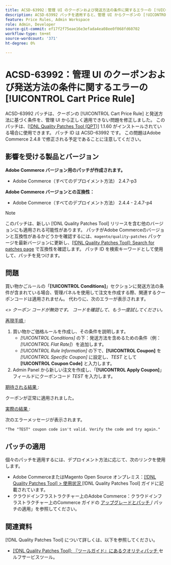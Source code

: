 ```yaml
---
title: ACSD-63992：管理 UI のクーポンおよび発送方法の条件に関するエラーの [!UICONTROL Cart Price Rule]
description: ACSD-63992 パッチを適用すると、管理 UI からクーポンの [!UICONTROL Cart Price Rule] と発送方法に基づく条件を正しく適用できないAdobe Commerceの問題を修正できます。
feature: Price Rules, Admin Workspace
role: Admin, Developer
source-git-commit: ef17f2f75eae16e3efada4ea08ee0f068fd60702
workflow-type: tm+mt
source-wordcount: '371'
ht-degree: 0%

---
```



# ACSD-63992：管理 UI のクーポンおよび発送方法の条件に関するエラーの [!UICONTROL Cart Price Rule]

ACSD-63992 パッチは、クーポンの [!UICONTROL Cart Price Rule] と発送方法に基づく条件を、管理 UI から正しく適用できない問題を修正しました。 このパッチは、[[!DNL Quality Patches Tool (QPT)]](/help/tools/quality-patches-tool/quality-patches-tool-to-self-serve-quality-patches.md) 1.1.60 がインストールされている場合に使用できます。 パッチ ID は ACSD-63992 です。 この問題はAdobe Commerce 2.4.8 で修正される予定であることに注意してください。

## 影響を受ける製品とバージョン

**Adobe Commerce バージョン用のパッチが作成されます。**

* Adobe Commerce（すべてのデプロイメント方法） 2.4.7-p3

**Adobe Commerce バージョンとの互換性：**

* Adobe Commerce（すべてのデプロイメント方法） 2.4.4 - 2.4.7-p4

>[!NOTE]
>
>このパッチは、新しい [!DNL Quality Patches Tool] リリースを含む他のバージョンにも適用される可能性があります。 パッチがAdobe Commerceのバージョンと互換性があるかどうかを確認するには、`magento/quality-patches` パッケージを最新バージョンに更新し、[[!DNL Quality Patches Tool]: Search for patches page](https://experienceleague.adobe.com/tools/commerce-quality-patches/) で互換性を確認します。 パッチ ID を検索キーワードとして使用して、パッチを見つけます。

## 問題

買い物かごルールの「**[!UICONTROL Conditions]**」セクションに発送方法の条件が含まれている場合、管理パネルを使用して注文を作成する際、関連するクーポンコードは適用されません。 代わりに、次のエラーが表示されます。

_&lt;> クーポン コードが無効です。 コードを確認して、もう一度試してください。_

<u> 再現手順 </u>:

1. 買い物かご価格ルールを作成し、その条件を説明します。
   * *[!UICONTROL Conditions]* の下：発送方法を含めるための条件（例：*[!UICONTROL Flat Rate]*）を追加します。
   * *[!UICONTROL Rule Information]* の下で、**[!UICONTROL Coupon]** を *[!UICONTROL Specific Coupon]* に設定し、*TEST* として **[!UICONTROL Coupon Code]** と入力します。
1. Admin Panel から新しい注文を作成し、「**[!UICONTROL Apply Coupon]**」フィールドにクーポンコード *TEST* を入力します。

<u> 期待される結果 </u>:

クーポンが正常に適用されました。

<u> 実際の結果 </u>:

次のエラーメッセージが表示されます。

```
"The "TEST" coupon code isn't valid. Verify the code and try again."
```

## パッチの適用

個々のパッチを適用するには、デプロイメント方法に応じて、次のリンクを使用します。

* Adobe CommerceまたはMagento Open Source オンプレミス：[[!DNL Quality Patches Tool] > 使用状況 ](/help/tools/quality-patches-tool/usage.md)[!DNL Quality Patches Tool] ガイドに記載されています。
* クラウドインフラストラクチャー上のAdobe Commerce：クラウドインフラストラクチャー上のCommerce ガイドの [ アップグレードとパッチ ](https://experienceleague.adobe.com/docs/commerce-cloud-service/user-guide/develop/upgrade/apply-patches.html)/ パッチの適用」を参照してください。

## 関連資料

[!DNL Quality Patches Tool] について詳しくは、以下を参照してください。

* [[!DNL Quality Patches Tool]: 『ツールガイド』にあるクオリティパッチ ](/help/tools/quality-patches-tool/quality-patches-tool-to-self-serve-quality-patches.md) セルフサービスツール。
